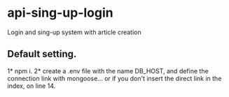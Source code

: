 # api-sing-up-login
Login and sing-up system with article creation


## Default setting.
1* npm i.
2* create a .env file with the name DB_HOST, and define the connection link with mongoose... or if you don't insert the direct link in the index, on line 14.
